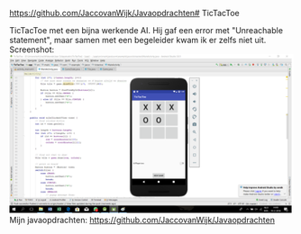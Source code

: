 https://github.com/JaccovanWijk/Javaopdrachten# TicTacToe

TicTacToe met een bijna werkende AI. Hij gaf een error met "Unreachable statement", maar samen met een begeleider kwam ik er zelfs niet uit. 
Screenshot:
![alt text](https://github.com/JaccovanWijk/TicTacToe/blob/master/Screenshot.png)
Mijn javaopdrachten:
https://github.com/JaccovanWijk/Javaopdrachten
